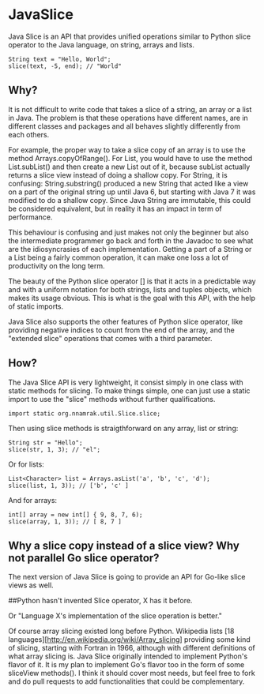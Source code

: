 JavaSlice
=========

Java Slice is an API that provides unified operations similar to Python slice operator to the Java language, on string, arrays and lists.

	String text = "Hello, World";
	slice(text, -5, end); // "World"

## Why?

It is not difficult to write code that takes a slice of a string, an array or a list in Java. The problem is that these operations have different names, are in different classes and packages and all behaves slightly differently from each others.

For example, the proper way to take a slice copy of an array is to use the method Arrays.copyOfRange(). For List, you would have to use the method List.subList() and then create a new List out of it, because subList actually returns a slice view instead of doing a shallow copy. For String, it is confusing: String.substring() produced a new String that acted like a view on a part of the original string up until Java 6, but starting with Java 7 it was modified to do a shallow copy. Since Java String are immutable, this could be considered equivalent, but in reality it has an impact in term of performance.

This behaviour is confusing and just makes not only the beginner but also the intermediate programmer go back and forth in the Javadoc to see what are the idiosyncrasies of each implementation. Getting a part of a String or a List being a fairly common operation, it can make one loss a lot of productivity on the long term.

The beauty of the Python slice operator [] is that it acts in a predictable way and with a uniform notation for both strings, lists and tuples objects, which makes its usage obvious. This is what is the goal with this API, with the help of static imports.

Java Slice also supports the other features of Python slice operator, like providing negative indices to count from the end of the array, and the "extended slice" operations that comes with a third parameter.

## How?

The Java Slice API is very lightweight, it consist simply in one class with static methods for slicing. To make things simple, one can just use a static import to use the "slice" methods without further qualifications.

	import static org.nnamrak.util.Slice.slice;

Then using slice methods is straigthforward on any array, list or string:

	String str = "Hello";
	slice(str, 1, 3); // "el";

Or for lists:

	List<Character> list = Arrays.asList('a', 'b', 'c', 'd');
	slice(list, 1, 3)); // ['b', 'c' ]

And for arrays:

	int[] array = new int[] { 9, 8, 7, 6);
	slice(array, 1, 3)); // [ 8, 7 ]

## Why a slice copy instead of a slice view? Why not parallel Go slice operator?

The next version of Java Slice is going to provide an API for Go-like slice views as well.

##Python hasn't invented Slice operator, X has it before.

Or "Language X's implementation of the slice operation is better."

Of course array slicing existed long before Python. Wikipedia lists [18 languages][http://en.wikipedia.org/wiki/Array_slicing] providing some kind of slicing, starting with Fortran in 1966, although with different definitions of what array slicing is. Java Slice originally intended to implement Python's flavor of it. It is my plan to implement Go's flavor too in the form of some sliceView methods(). I think it should cover most needs, but feel free to fork and do pull requests to add functionalities that could be complementary.